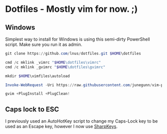 # Dotfiles - Mostly vim for now. ;)

## Windows

Simplest way to install for Windows is using this semi-dirty PowerShell script. Make sure you run it as admin.

```powershell
git clone https://github.com/lnus/dotfiles.git $HOME\dotfiles

cmd /c mklink _vimrc "$HOME\dotfiles\vimrc"
cmd /c mklink _gvimrc "$HOME\dotfiles\gvimrc"

mkdir $HOME\vimfiles\autoload

Invoke-WebRequest -Uri https://raw.githubusercontent.com/junegunn/vim-plug/master/plug.vim -OutFile "$HOME\vimfiles\autoload\plug.vim"

gvim +PlugInstall +PlugClean!
```

## Caps lock to ESC

I previously used an AutoHotKey script to change my Caps-Lock key to be used as an Escape key, however I now use [SharpKeys](https://github.com/randyrants/sharpkeys).
